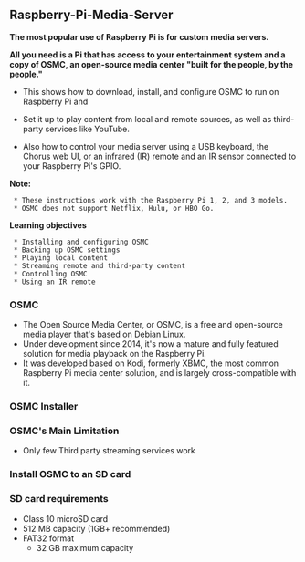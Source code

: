 ## Raspberry-Pi-Media-Server

**The most popular use of Raspberry Pi is for custom media servers.**

**All you need is a Pi that has access to your entertainment system and a copy of OSMC, an open-source media center "built for the people, by the people."** 

* This shows how to download, install, and configure OSMC to run on Raspberry Pi and 
* Set it up to play content from local and remote sources, as well as third-party services like YouTube. 
 
* Also how to control your media server using a USB keyboard, the Chorus web UI, or an infrared (IR) remote and an IR sensor connected to your Raspberry Pi's GPIO.

**Note:**

     * These instructions work with the Raspberry Pi 1, 2, and 3 models. 
     * OSMC does not support Netflix, Hulu, or HBO Go.
     
**Learning objectives**

     * Installing and configuring OSMC
     * Backing up OSMC settings
     * Playing local content
     * Streaming remote and third-party content
     * Controlling OSMC
     * Using an IR remote

### OSMC 

  - The Open Source Media Center, or OSMC, is a free and open-source media player that's based on Debian Linux. 
  - Under development since 2014, it's now a mature and fully featured solution for media playback on the Raspberry Pi. 
  - It was developed based on Kodi, formerly XBMC, the most common Raspberry Pi media center solution, and is largely cross-compatible with it.

### OSMC Installer



### OSMC's Main Limitation
   
   - Only few Third party streaming services work

### Install OSMC to an SD card




### SD card requirements

  - Class 10 microSD card
  - 512 MB capacity (1GB+ recommended)
  - FAT32 format
     - 32 GB maximum capacity 

